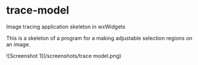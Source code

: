 # trace-model
Image tracing application skeleton in wxWidgets

This is a skeleton of a program for a making adjustable selection regions on an image.

![Screenshot 1](/screenshots/trace model.png)

